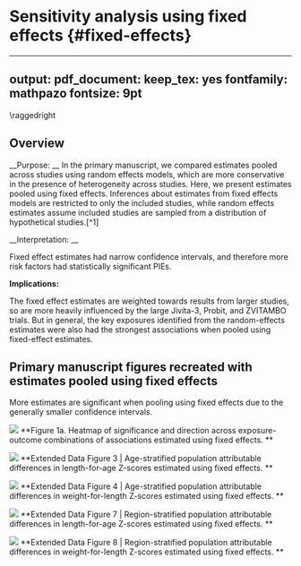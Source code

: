 # Sensitivity analysis using fixed effects {#fixed-effects}

---
output:
  pdf_document:
    keep_tex: yes
fontfamily: mathpazo
fontsize: 9pt
---

\raggedright

## Overview

__Purpose: __
In the primary manuscript, we compared estimates pooled across studies using random effects models, which are more conservative in the presence of heterogeneity across studies. Here, we present estimates pooled using fixed effects. Inferences about estimates from fixed effects models are restricted to only the included studies, while random effects estimates assume included studies are sampled from a distribution of hypothetical studies.[^1] 

__Interpretation: __

Fixed effect estimates had narrow confidence intervals, and therefore more risk factors had statistically significant PIEs. 

__Implications:__

The fixed effect estimates are weighted towards results from larger studies, so are more heavily influenced by the large Jivita-3, Probit, and ZVITAMBO trials. But in general, the key exposures identified from the random-effects estimates were also had the strongest associations when pooled using fixed-effect estimates.







## Primary manuscript figures recreated with estimates pooled using fixed effects

More estimates are significant when pooling using fixed effects due to the generally smaller confidence intervals.

![](figures//risk-factor/fig-sig-heatmap_FE.png)<!-- -->
**Figure 1a.  Heatmap of significance and direction across exposure-outcome combinations of associations estimated using fixed effects. ** 

![](figures//manuscript-figure-composites/risk-factor/extended-data/fig-laz-PAR-strat-age_FE.png)<!-- -->
**Extended Data Figure 3 | Age-stratified population attributable differences in length-for-age Z-scores estimated using fixed effects. ** 

![](figures//manuscript-figure-composites/risk-factor/extended-data/fig-wlz-PAR-strat-age_FE.png)<!-- -->
**Extended Data Figure 4 | Age-stratified population attributable differences in weight-for-length Z-scores estimated using fixed effects. ** 



![](figures//manuscript-figure-composites/risk-factor/extended-data/fig-laz-PAR-strat-region_FE.png)<!-- -->
**Extended Data Figure 7 | Region-stratified population attributable differences in length-for-age Z-scores estimated using fixed effects. ** 

![](figures//manuscript-figure-composites/risk-factor/extended-data/fig-wlz-PAR-strat-region_FE.png)<!-- -->
**Extended Data Figure 8 | Region-stratified population attributable differences in weight-for-length Z-scores estimated using fixed effects. ** 
